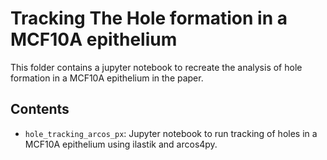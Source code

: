 # Tracking The Hole formation in a MCF10A epithelium

This folder contains a jupyter notebook to recreate the analysis of hole formation in a MCF10A epithelium in the paper.

## Contents
- `hole_tracking_arcos_px`: Jupyter notebook to run tracking of holes in a MCF10A epithelium using ilastik and arcos4py.